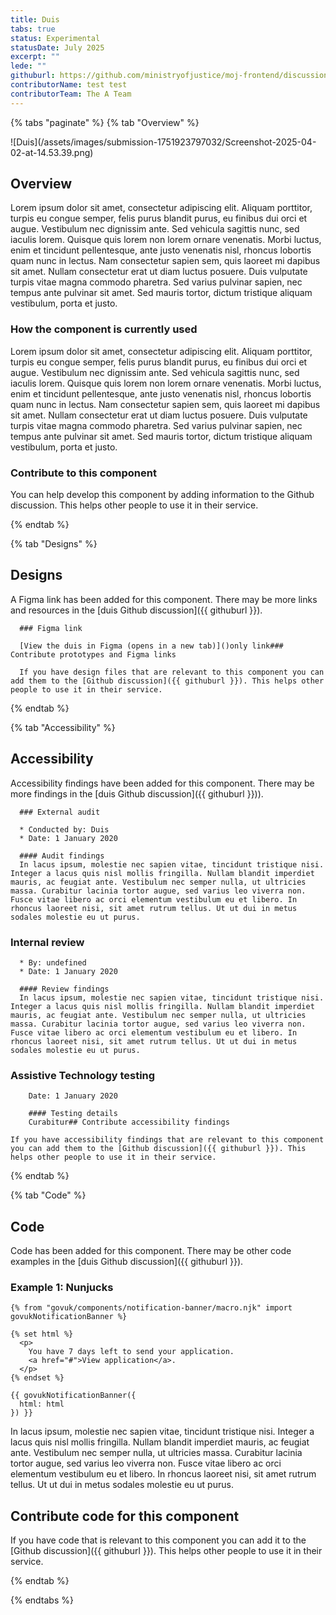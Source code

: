 ```yaml
---
title: Duis
tabs: true
status: Experimental
statusDate: July 2025
excerpt: ""
lede: ""
githuburl: https://github.com/ministryofjustice/moj-frontend/discussions/xxx
contributorName: test test
contributorTeam: The A Team
---
```


{% tabs "paginate" %}
{% tab "Overview" %}

<div class="img-container">
  ![Duis](/assets/images/submission-1751923797032/Screenshot-2025-04-02-at-14.53.39.png)
</div>

## Overview
Lorem ipsum dolor sit amet, consectetur adipiscing elit. Aliquam porttitor, turpis eu congue semper, felis purus blandit purus, eu finibus dui orci et augue. Vestibulum nec dignissim ante. Sed vehicula sagittis nunc, sed iaculis lorem. Quisque quis lorem non lorem ornare venenatis. Morbi luctus, enim et tincidunt pellentesque, ante justo venenatis nisl, rhoncus lobortis quam nunc in lectus. Nam consectetur sapien sem, quis laoreet mi dapibus sit amet. Nullam consectetur erat ut diam luctus posuere. Duis vulputate turpis vitae magna commodo pharetra. Sed varius pulvinar sapien, nec tempus ante pulvinar sit amet. Sed mauris tortor, dictum tristique aliquam vestibulum, porta et justo.



### How the component is currently used

Lorem ipsum dolor sit amet, consectetur adipiscing elit. Aliquam porttitor, turpis eu congue semper, felis purus blandit purus, eu finibus dui orci et augue. Vestibulum nec dignissim ante. Sed vehicula sagittis nunc, sed iaculis lorem. Quisque quis lorem non lorem ornare venenatis. Morbi luctus, enim et tincidunt pellentesque, ante justo venenatis nisl, rhoncus lobortis quam nunc in lectus. Nam consectetur sapien sem, quis laoreet mi dapibus sit amet. Nullam consectetur erat ut diam luctus posuere. Duis vulputate turpis vitae magna commodo pharetra. Sed varius pulvinar sapien, nec tempus ante pulvinar sit amet. Sed mauris tortor, dictum tristique aliquam vestibulum, porta et justo.



### Contribute to this component
You can help develop this component by adding information to the Github discussion. This helps other people to use it in their service.

{% endtab %}

{% tab "Designs" %}

## Designs

A Figma link has been added for this component. There may be more links and resources in the [duis Github discussion]({{ githuburl }}).

      ### Figma link

      [View the duis in Figma (opens in a new tab)]()only link### Contribute prototypes and Figma links

      If you have design files that are relevant to this component you can add them to the [Github discussion]({{ githuburl }}). This helps other people to use it in their service.

{% endtab %}

{% tab "Accessibility" %}

## Accessibility

Accessibility findings have been added for this component. There may be more findings in the [duis Github discussion]({{ githuburl }})).


      ### External audit

      * Conducted by: Duis
      * Date: 1 January 2020

      #### Audit findings
      In lacus ipsum, molestie nec sapien vitae, tincidunt tristique nisi. Integer a lacus quis nisl mollis fringilla. Nullam blandit imperdiet mauris, ac feugiat ante. Vestibulum nec semper nulla, ut ultricies massa. Curabitur lacinia tortor augue, sed varius leo viverra non. Fusce vitae libero ac orci elementum vestibulum eu et libero. In rhoncus laoreet nisi, sit amet rutrum tellus. Ut ut dui in metus sodales molestie eu ut purus.

### Internal review

      * By: undefined
      * Date: 1 January 2020

      #### Review findings
      In lacus ipsum, molestie nec sapien vitae, tincidunt tristique nisi. Integer a lacus quis nisl mollis fringilla. Nullam blandit imperdiet mauris, ac feugiat ante. Vestibulum nec semper nulla, ut ultricies massa. Curabitur lacinia tortor augue, sed varius leo viverra non. Fusce vitae libero ac orci elementum vestibulum eu et libero. In rhoncus laoreet nisi, sit amet rutrum tellus. Ut ut dui in metus sodales molestie eu ut purus.

### Assistive Technology testing

        Date: 1 January 2020

        #### Testing details
        Curabitur## Contribute accessibility findings

    If you have accessibility findings that are relevant to this component you can add them to the [Github discussion]({{ githuburl }}). This helps other people to use it in their service.

{% endtab %}

{% tab "Code" %}

## Code

Code has been added for this component. There may be other code examples in the [duis Github discussion]({{ githuburl }}).


### Example 1: Nunjucks

<div class="app-example app-example-borders">

```
{% from "govuk/components/notification-banner/macro.njk" import govukNotificationBanner %}

{% set html %}
  <p>
    You have 7 days left to send your application.
    <a href="#">View application</a>.
  </p>
{% endset %}

{{ govukNotificationBanner({
  html: html
}) }}
```

</div>
In lacus ipsum, molestie nec sapien vitae, tincidunt tristique nisi. Integer a lacus quis nisl mollis fringilla. Nullam blandit imperdiet mauris, ac feugiat ante. Vestibulum nec semper nulla, ut ultricies massa. Curabitur lacinia tortor augue, sed varius leo viverra non. Fusce vitae libero ac orci elementum vestibulum eu et libero. In rhoncus laoreet nisi, sit amet rutrum tellus. Ut ut dui in metus sodales molestie eu ut purus.




## Contribute code for this component

If you have code that is relevant to this component you can add it to the [Github discussion]({{ githuburl }}). This helps other people to use it in their service.

{% endtab %}

{% endtabs %}
